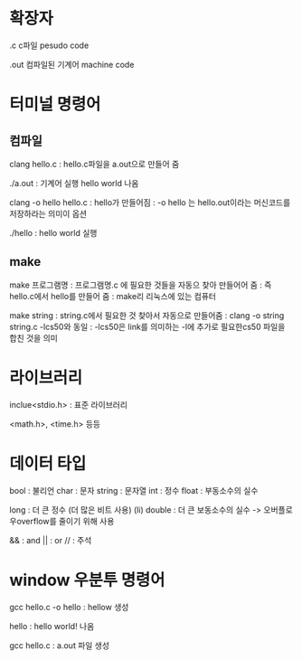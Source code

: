 # 확장자

.c  c파일 pesudo code

.out 컴파일된 기계어 machine code

# 터미널 명령어

## 컴파일

clang hello.c 
    : hello.c파일을 a.out으로 만들어 줌

./a.out
    : 기계어 실행 hello world 나옴



clang  -o hello  hello.c
    : hello가 만들어짐
    : -o hello 는 hello.out이라는 머신코드를 저장하라는 의미이 옵션
 
./hello
    : hello world 실행


## make

make 프로그램명
    : 프로그램명.c 에 필요한 것들을 자동으 찾아 만들어어 줌
    : 즉 hello.c에서 hello를 만들어 줌
    : make리 리눅스에 있는 컴퓨터

make string
    : string.c에서 필요한 것 찾아서 자동으로 만들어줌
    : clang -o string string.c -lcs50와 동일
    : -lcs50은 link를 의미하는 -l에 추가로 필요한cs50 파일을 합친 것을 의미


# 라이브러리

inclue<stdio.h>
    : 표준 라이브러리

<math.h>, <time.h> 등등

# 데이터 타입

bool : 불리언
char : 문자
string : 문자열
int : 정수
float : 부동소수의 실수

long : 더 큰 정수 (더 많은 비트 사용) (li)
double : 더 큰 보동소수의 실수
    -> 오버플로우overflow를 줄이기 위해 사용


&& : and
|| : or
// : 주석



# window 우분투 명령어

gcc hello.c -o hello
    : hellow 생성

hello
    : hello world! 나옴


gcc hello.c
    : a.out 파일 생성
